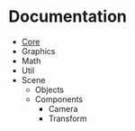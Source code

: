 # Documentation

* [Core](core.md)
* Graphics
* Math
* Util
* Scene
  * Objects
  * Components
    * Camera
    * Transform
